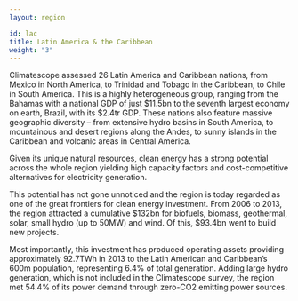 ```yaml
---
layout: region

id: lac
title: Latin America & the Caribbean
weight: "3"
---
```

Climatescope assessed 26 Latin America and Caribbean nations, from Mexico in North America, to Trinidad and Tobago in the Caribbean, to Chile in South America. 
This is a highly heterogeneous group, ranging from the Bahamas with a national GDP of just $11.5bn to the seventh largest economy on earth, Brazil, with its $2.4tr GDP. These nations also feature massive geographic diversity – from extensive hydro basins in South America, to mountainous and desert regions along the Andes, to sunny islands in the Caribbean and volcanic areas in Central America. 

Given its unique natural resources, clean energy has a strong potential across the whole region yielding high capacity factors and cost-competitive alternatives for electricity generation.

This potential has not gone unnoticed and the region is today regarded as one of the great frontiers for clean energy investment. From 2006 to 2013, the region attracted a cumulative $132bn for biofuels, biomass, geothermal, solar, small hydro (up to 50MW) and wind. Of this, $93.4bn went to build new projects.

Most importantly, this investment has produced operating assets providing approximately 92.7TWh in 2013 to the Latin American and Caribbean’s 600m population, representing 6.4% of total generation. Adding large hydro generation, which is not included in the Climatescope survey, the region met 54.4% of its power demand through zero-CO2 emitting power sources.